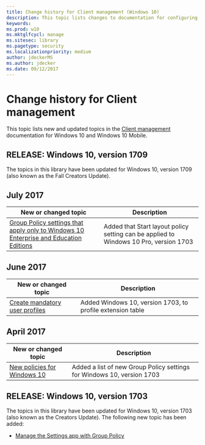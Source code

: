 ```yaml
---
title: Change history for Client management (Windows 10)
description: This topic lists changes to documentation for configuring Windows 10.
keywords: 
ms.prod: w10
ms.mktglfcycl: manage
ms.sitesec: library
ms.pagetype: security
ms.localizationpriority: medium
author: jdeckerMS
ms.author: jdecker
ms.date: 09/12/2017
---
```


# Change history for Client management

This topic lists new and updated topics in the [Client management](index.md) documentation for Windows 10 and Windows 10 Mobile.

## RELEASE: Windows 10, version 1709

The topics in this library have been updated for Windows 10, version 1709 (also known as the Fall Creators Update).


## July 2017 

| New or changed topic | Description |
| --- | --- |
| [Group Policy settings that apply only to Windows 10 Enterprise and Education Editions](group-policies-for-enterprise-and-education-editions.md) | Added that Start layout policy setting can be applied to Windows 10 Pro, version 1703 |

## June 2017

| New or changed topic | Description |
| --- | --- |
| [Create mandatory user profiles](mandatory-user-profile.md) | Added Windows 10, version 1703, to profile extension table |

## April 2017
| New or changed topic | Description |
|----------------------|-------------|
| [New policies for Windows 10](new-policies-for-windows-10.md) | Added a list of new Group Policy settings for Windows 10, version 1703 |

## RELEASE: Windows 10, version 1703

The topics in this library have been updated for Windows 10, version 1703 (also known as the Creators Update). The following new topic has been added:

- [Manage the Settings app with Group Policy](manage-settings-app-with-group-policy.md)
